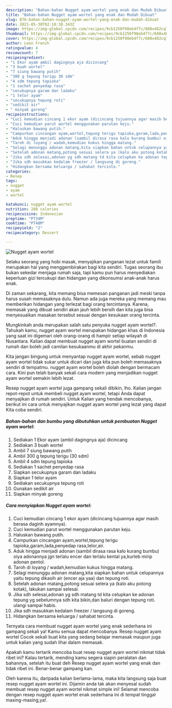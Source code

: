 ```yaml
---
description: "Bahan-bahan Nugget ayam wortel yang enak dan Mudah Dibuat"
title: "Bahan-bahan Nugget ayam wortel yang enak dan Mudah Dibuat"
slug: 876-bahan-bahan-nugget-ayam-wortel-yang-enak-dan-mudah-dibuat
date: 2021-05-30T02:10:38.343Z
image: https://img-global.cpcdn.com/recipes/9cb1250f98eb4f7c/680x482cq70/nugget-ayam-wortel-foto-resep-utama.jpg
thumbnail: https://img-global.cpcdn.com/recipes/9cb1250f98eb4f7c/680x482cq70/nugget-ayam-wortel-foto-resep-utama.jpg
cover: https://img-global.cpcdn.com/recipes/9cb1250f98eb4f7c/680x482cq70/nugget-ayam-wortel-foto-resep-utama.jpg
author: Leon French
ratingvalue: 4
reviewcount: 7
recipeingredient:
- "1 Ekor ayam ambil dagingnya aja dicincang"
- "3 buah wortel"
- "7 siung bawang putih"
- "300 g tepung terigu 30 sdm"
- "4 sdm tepung tapioka"
- "1 sachet penyedap rasa"
- "secukupnya garam dan ladaku"
- "1 telor ayam"
- "secukupnya tepung roti"
- "sedikit air"
- " minyak goreng"
recipeinstructions:
- "Cuci kemudian cincang 1 ekor ayam (dicincang tujuannya agar masih berasa daginh ayamnya)."
- "Cuci kemudian parut wortel menggunakan parutan keju."
- "Haluskan bawang putih."
- "Campurkan cincangan ayam,wortel,tepung terigu tapioka,garam,lada,penyedap rasa,telor,air."
- "Aduk hingga menjadi adonan (sambil dirasa rasa kalo kurang bumbu) oiya adonannya jgn terlalu encer dan terlalu kental ya,kurleb mirip adonan pentol."
- "Taroh di loyang / wadah,kemudian kukus hingga matang."
- "Selagi menunggu adonan matang,kita siapkan bahan untuk celupannya yaitu tepung dikasih air (encer aja yaa) dan tepung roti."
- "Setelah adonan matang,potong sesuai selera ya (kalo aku potong kotak), lakukan sampai selesai."
- "Jika sdh selesai,adonan yg sdh matang td kita celupkan ke adonan tepung yg sebelumnya sdh kita bikin,dan baluri dengan tepung roti. ulangi sampai habis."
- "Jika sdh masukkan kedalam freezer / langsung di goreng."
- "Hidangkan bersama keluarga / sahabat tercinta."
categories:
- Resep
tags:
- nugget
- ayam
- wortel

katakunci: nugget ayam wortel 
nutrition: 288 calories
recipecuisine: Indonesian
preptime: "PT34M"
cooktime: "PT48M"
recipeyield: "2"
recipecategory: Dessert

---
```



![Nugget ayam wortel](https://img-global.cpcdn.com/recipes/9cb1250f98eb4f7c/680x482cq70/nugget-ayam-wortel-foto-resep-utama.jpg)

Selaku seorang yang hobi masak, menyajikan panganan lezat untuk famili merupakan hal yang menggembirakan bagi kita sendiri. Tugas seorang ibu bukan sekedar menjaga rumah saja, tapi kamu pun harus menyediakan keperluan gizi tercukupi dan hidangan yang dikonsumsi anak-anak harus enak.

Di zaman  sekarang, kita memang bisa memesan panganan jadi meski tanpa harus susah memasaknya dulu. Namun ada juga mereka yang memang mau memberikan hidangan yang terlezat bagi orang tercintanya. Karena, memasak yang dibuat sendiri akan jauh lebih bersih dan kita juga bisa menyesuaikan masakan tersebut sesuai dengan kesukaan orang tercinta. 



Mungkinkah anda merupakan salah satu penyuka nugget ayam wortel?. Tahukah kamu, nugget ayam wortel merupakan hidangan khas di Indonesia yang saat ini digemari oleh orang-orang di hampir setiap wilayah di Nusantara. Kalian dapat membuat nugget ayam wortel buatan sendiri di rumah dan boleh jadi camilan kesukaanmu di akhir pekanmu.

Kita jangan bingung untuk menyantap nugget ayam wortel, sebab nugget ayam wortel tidak sukar untuk dicari dan juga kita pun boleh memasaknya sendiri di tempatmu. nugget ayam wortel boleh diolah dengan bermacam cara. Kini pun telah banyak sekali cara modern yang menjadikan nugget ayam wortel semakin lebih lezat.

Resep nugget ayam wortel juga gampang sekali dibikin, lho. Kalian jangan repot-repot untuk membeli nugget ayam wortel, tetapi Anda dapat menyajikan di rumah sendiri. Untuk Kalian yang hendak mencobanya, berikut ini cara untuk menyajikan nugget ayam wortel yang lezat yang dapat Kita coba sendiri.

<!--inarticleads1-->

##### Bahan-bahan dan bumbu yang dibutuhkan untuk pembuatan Nugget ayam wortel:

1. Sediakan 1 Ekor ayam (ambil dagingnya aja) dicincang
1. Sediakan 3 buah wortel
1. Ambil 7 siung bawang putih
1. Ambil 300 g tepung terigu (30 sdm)
1. Ambil 4 sdm tepung tapioka
1. Sediakan 1 sachet penyedap rasa
1. Siapkan secukupnya garam dan ladaku
1. Siapkan 1 telor ayam
1. Sediakan secukupnya tepung roti
1. Gunakan sedikit air
1. Siapkan  minyak goreng




<!--inarticleads2-->

##### Cara menyiapkan Nugget ayam wortel:

1. Cuci kemudian cincang 1 ekor ayam (dicincang tujuannya agar masih berasa daginh ayamnya).
1. Cuci kemudian parut wortel menggunakan parutan keju.
1. Haluskan bawang putih.
1. Campurkan cincangan ayam,wortel,tepung terigu tapioka,garam,lada,penyedap rasa,telor,air.
1. Aduk hingga menjadi adonan (sambil dirasa rasa kalo kurang bumbu) oiya adonannya jgn terlalu encer dan terlalu kental ya,kurleb mirip adonan pentol.
1. Taroh di loyang / wadah,kemudian kukus hingga matang.
1. Selagi menunggu adonan matang,kita siapkan bahan untuk celupannya yaitu tepung dikasih air (encer aja yaa) dan tepung roti.
1. Setelah adonan matang,potong sesuai selera ya (kalo aku potong kotak), lakukan sampai selesai.
1. Jika sdh selesai,adonan yg sdh matang td kita celupkan ke adonan tepung yg sebelumnya sdh kita bikin,dan baluri dengan tepung roti. ulangi sampai habis.
1. Jika sdh masukkan kedalam freezer / langsung di goreng.
1. Hidangkan bersama keluarga / sahabat tercinta.




Ternyata cara membuat nugget ayam wortel yang enak sederhana ini gampang sekali ya! Kamu semua dapat mencobanya. Resep nugget ayam wortel Cocok sekali buat kita yang sedang belajar memasak maupun juga untuk kalian yang sudah lihai dalam memasak.

Apakah kamu tertarik mencoba buat resep nugget ayam wortel nikmat tidak ribet ini? Kalau tertarik, mending kamu segera siapin peralatan dan bahannya, setelah itu buat deh Resep nugget ayam wortel yang enak dan tidak ribet ini. Benar-benar gampang kan. 

Oleh karena itu, daripada kalian berlama-lama, maka kita langsung saja buat resep nugget ayam wortel ini. Dijamin anda tak akan menyesal sudah membuat resep nugget ayam wortel nikmat simple ini! Selamat mencoba dengan resep nugget ayam wortel enak sederhana ini di tempat tinggal masing-masing,ya!.

